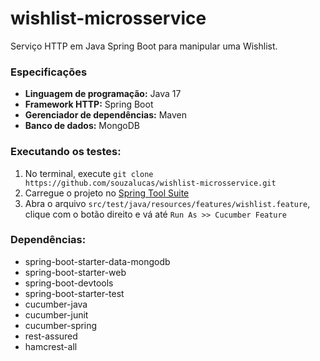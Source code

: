# wishlist-microsservice

Serviço HTTP em Java Spring Boot para manipular uma Wishlist.

### Especificações

- **Linguagem de programação:** Java 17
- **Framework HTTP:** Spring Boot
- **Gerenciador de  dependências:** Maven
- **Banco de dados:** MongoDB

### Executando os testes:
1. No terminal, execute `git clone https://github.com/souzalucas/wishlist-microsservice.git`
2. Carregue o projeto no [Spring Tool Suite](https://spring.io/tools)
3. Abra o arquivo `src/test/java/resources/features/wishlist.feature`, clique com o botão direito e vá até `Run As >> Cucumber Feature`

### Dependências:
- spring-boot-starter-data-mongodb
- spring-boot-starter-web
- spring-boot-devtools
- spring-boot-starter-test
- cucumber-java
- cucumber-junit
- cucumber-spring
- rest-assured
- hamcrest-all
